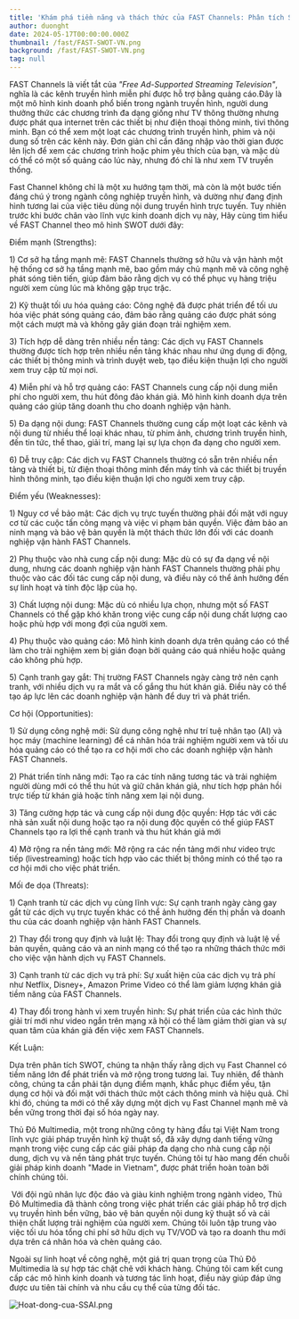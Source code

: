 ```yaml
---
title: 'Khám phá tiềm năng và thách thức của FAST Channels: Phân tích SWOT và cơ hội đổi mới trong công nghệ truyền hình'
author: duonght
date: 2024-05-17T00:00:00.000Z
thumbnail: /fast/FAST-SWOT-VN.png
background: /fast/FAST-SWOT-VN.png
tag: null
---
```


FAST Channels là viết tắt của _"Free Ad-Supported Streaming Television"_, nghĩa là các kênh truyền hình miễn phí được hỗ trợ bằng quảng cáo.Đây là một mô hình kinh doanh phổ biến trong ngành truyền hình, người dung thưởng thức các chương trình đa dạng giống như TV thông thường nhưng được phát qua internet trên các thiết bị như điện thoại thông minh, tivi thông minh. Bạn có thể xem một loạt các chương trình truyền hình, phim và nội dung số trên các kênh này. Đơn giản chỉ cần đăng nhập vào thời gian được lên lịch để xem các chương trình hoặc phim yêu thích của bạn, và mặc dù có thể có một số quảng cáo lúc này, nhưng đó chỉ là như xem TV truyền thống.

Fast Channel không chỉ là một xu hướng tạm thời, mà còn là một bước tiến đáng chú ý trong ngành công nghiệp truyền hình, và dường như đang định hình tương lai của việc tiêu dùng nội dung truyền hình trực tuyến. Tuy nhiên trước khi bước chân vào lĩnh vực kinh doanh dịch vụ này, Hãy cùng tìm hiểu về FAST Channel theo mô hình SWOT dưới đây:

Điểm mạnh (Strengths):

1\) Cơ sở hạ tầng mạnh mẽ: FAST Channels thường sở hữu và vận hành một hệ thống cơ sở hạ tầng mạnh mẽ, bao gồm máy chủ mạnh mẽ và công nghệ phát sóng tiên tiến, giúp đảm bảo rằng dịch vụ có thể phục vụ hàng triệu người xem cùng lúc mà không gặp trục trặc.

2\) Kỹ thuật tối ưu hóa quảng cáo: Công nghệ đã được phát triển để tối ưu hóa việc phát sóng quảng cáo, đảm bảo rằng quảng cáo được phát sóng một cách mượt mà và không gây gián đoạn trải nghiệm xem.

3\) Tích hợp dễ dàng trên nhiều nền tảng: Các dịch vụ FAST Channels thường được tích hợp trên nhiều nền tảng khác nhau như ứng dụng di động, các thiết bị thông minh và trình duyệt web, tạo điều kiện thuận lợi cho người xem truy cập từ mọi nơi.

4\) Miễn phí và hỗ trợ quảng cáo: FAST Channels cung cấp nội dung miễn phí cho người xem, thu hút đông đảo khán giả. Mô hình kinh doanh dựa trên quảng cáo giúp tăng doanh thu cho doanh nghiệp vận hành.

5\) Đa dạng nội dung: FAST Channels thường cung cấp một loạt các kênh và nội dung từ nhiều thể loại khác nhau, từ phim ảnh, chương trình truyền hình, đến tin tức, thể thao, giải trí, mang lại sự lựa chọn đa dạng cho người xem.

6\) Dễ truy cập: Các dịch vụ FAST Channels thường có sẵn trên nhiều nền tảng và thiết bị, từ điện thoại thông minh đến máy tính và các thiết bị truyền hình thông minh, tạo điều kiện thuận lợi cho người xem truy cập.

Điểm yếu (Weaknesses):

1\) Nguy cơ về bảo mật: Các dịch vụ trực tuyến thường phải đối mặt với nguy cơ từ các cuộc tấn công mạng và việc vi phạm bản quyền. Việc đảm bảo an ninh mạng và bảo vệ bản quyền là một thách thức lớn đối với các doanh nghiệp vận hành FAST Channels.

2\)  Phụ thuộc vào nhà cung cấp nội dung: Mặc dù có sự đa dạng về nội dung, nhưng các doanh nghiệp vận hành FAST Channels thường phải phụ thuộc vào các đối tác cung cấp nội dung, và điều này có thể ảnh hưởng đến sự linh hoạt và tính độc lập của họ.

3\) Chất lượng nội dung: Mặc dù có nhiều lựa chọn, nhưng một số FAST Channels có thể gặp khó khăn trong việc cung cấp nội dung chất lượng cao hoặc phù hợp với mong đợi của người xem.

4\) Phụ thuộc vào quảng cáo: Mô hình kinh doanh dựa trên quảng cáo có thể làm cho trải nghiệm xem bị gián đoạn bởi quảng cáo quá nhiều hoặc quảng cáo không phù hợp.

5\) Cạnh tranh gay gắt: Thị trường FAST Channels ngày càng trở nên cạnh tranh, với nhiều dịch vụ ra mắt và cố gắng thu hút khán giả. Điều này có thể tạo áp lực lên các doanh nghiệp vận hành để duy trì và phát triển.

Cơ hội (Opportunities):

1\) Sử dụng công nghệ mới: Sử dụng công nghệ như trí tuệ nhân tạo (AI) và học máy (machine learning) để cá nhân hóa trải nghiệm người xem và tối ưu hóa quảng cáo có thể tạo ra cơ hội mới cho các doanh nghiệp vận hành FAST Channels.

2\) Phát triển tính năng mới: Tạo ra các tính năng tương tác và trải nghiệm người dùng mới có thể thu hút và giữ chân khán giả, như tích hợp phản hồi trực tiếp từ khán giả hoặc tính năng xem lại nội dung.

3\) Tăng cường hợp tác và cung cấp nội dung độc quyền: Hợp tác với các nhà sản xuất nội dung hoặc tạo ra nội dung độc quyền có thể giúp FAST Channels tạo ra lợi thế cạnh tranh và thu hút khán giả mới

4\)  Mở rộng ra nền tảng mới: Mở rộng ra các nền tảng mới như video trực tiếp (livestreaming) hoặc tích hợp vào các thiết bị thông minh có thể tạo ra cơ hội mới cho việc phát triển.

Mối đe dọa (Threats):

1\) Cạnh tranh từ các dịch vụ cùng lĩnh vực: Sự cạnh tranh ngày càng gay gắt từ các dịch vụ trực tuyến khác có thể ảnh hưởng đến thị phần và doanh thu của các doanh nghiệp vận hành FAST Channels.

2\) Thay đổi trong quy định và luật lệ: Thay đổi trong quy định và luật lệ về bản quyền, quảng cáo và an ninh mạng có thể tạo ra những thách thức mới cho việc vận hành dịch vụ FAST Channels.

3\) Cạnh tranh từ các dịch vụ trả phí: Sự xuất hiện của các dịch vụ trả phí như Netflix, Disney+, Amazon Prime Video có thể làm giảm lượng khán giả tiềm năng của FAST Channels.

4\) Thay đổi trong hành vi xem truyền hình: Sự phát triển của các hình thức giải trí mới như video ngắn trên mạng xã hội có thể làm giảm thời gian và sự quan tâm của khán giả đến việc xem FAST Channels.

Kết Luận:

Dựa trên phân tích SWOT, chúng ta nhận thấy rằng dịch vụ Fast Channel có tiềm năng lớn để phát triển và mở rộng trong tương lai. Tuy nhiên, để thành công, chúng ta cần phải tận dụng điểm mạnh, khắc phục điểm yếu, tận dụng cơ hội và đối mặt với thách thức một cách thông minh và hiệu quả. Chỉ khi đó, chúng ta mới có thể xây dựng một dịch vụ Fast Channel mạnh mẽ và bền vững trong thời đại số hóa ngày nay.

Thủ Đô Multimedia, một trong những công ty hàng đầu tại Việt Nam trong lĩnh vực giải pháp truyền hình kỹ thuật số, đã xây dựng danh tiếng vững mạnh trong việc cung cấp các giải pháp đa dạng cho nhà cung cấp nội dung, dịch vụ và nền tảng phát trực tuyến. Chúng tôi tự hào mang đến chuỗi giải pháp kinh doanh "Made in Vietnam", được phát triển hoàn toàn bởi chính chúng tôi.

 Với đội ngũ nhân lực độc đáo và giàu kinh nghiệm trong ngành video, Thủ Đô Multimedia đã thành công trong việc phát triển các giải pháp hỗ trợ dịch vụ truyền hình bền vững, bảo vệ bản quyền nội dung kỹ thuật số và cải thiện chất lượng trải nghiệm của người xem. Chúng tôi luôn tập trung vào việc tối ưu hóa tổng chi phí sở hữu dịch vụ TV/VOD và tạo ra doanh thu mới dựa trên cá nhân hóa và chèn quảng cáo.

Ngoài sự linh hoạt về công nghệ, một giá trị quan trọng của Thủ Đô Multimedia là sự hợp tác chặt chẽ với khách hàng. Chúng tôi cam kết cung cấp các mô hình kinh doanh và tương tác linh hoạt, điều này giúp đáp ứng được ưu tiên tài chính và nhu cầu cụ thể của từng đối tác.

![Hoat-dong-cua-SSAI.png](/SSAI/Hoat-dong-cua-SSAI.png)
